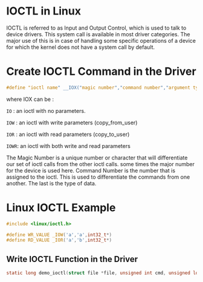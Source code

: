 # IOCTL in Linux

IOCTL is referred to as Input and Output Control, which is used to talk to device drivers. This system call is available in most driver categories. The major use of this is in case of handling some specific operations of a device for which the kernel does not have a system call by default.

# Create IOCTL Command in the Driver

``` C
#define "ioctl name" __IOX("magic number","command number","argument type")
```

where IOX can be :

`IO`  : an ioctl with no parameters.

`IOW` : an ioctl with write parameters (copy_from_user)

`IOR` : an ioctl with read parameters (copy_to_user)

`IOWR`: an ioctl with both write and read parameters

The Magic Number is a unique number or character that will differentiate our set of ioctl calls from the other ioctl calls. some times the major number for the device is used here.
Command Number is the number that is assigned to the ioctl. This is used to differentiate the commands from one another.
The last is the type of data.

# Linux IOCTL Example

``` C
#include <linux/ioctl.h>

#define WR_VALUE _IOW('a','a',int32_t*)
#define RD_VALUE _IOR('a','b',int32_t*)
```

## Write IOCTL Function in the Driver

``` C
static long demo_ioctl(struct file *file, unsigned int cmd, unsigned long arg);
```

